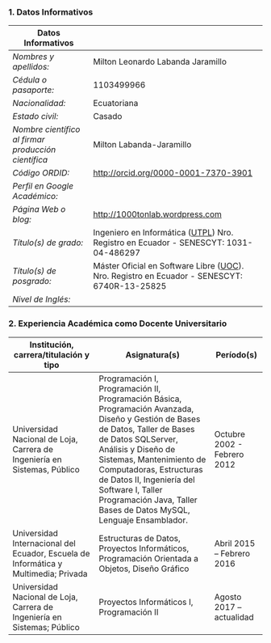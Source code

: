 ### 1. Datos Informativos
|Datos Informativos||
---------------------- | ---------------------
*Nombres y apellidos:* | Milton Leonardo Labanda Jaramillo
*Cédula o pasaporte:* | 1103499966
*Nacionalidad:* | Ecuatoriana
*Estado civil:* | Casado
*Nombre científico al firmar producción científica* | Milton Labanda-Jaramillo
*Código ORDID:* | http://orcid.org/0000-0001-7370-3901
*Perfil en Google Académico:* | 
*Página Web o blog:* | http://1000tonlab.wordpress.com
*Título(s) de grado:* | Ingeniero en Informática ([UTPL](http://www.utpl.edu.ec)) Nro. Registro en Ecuador - SENESCYT: 1031-04-486297
*Título(s) de posgrado:* | Máster Oficial en Software Libre ([UOC](http://www.uoc.edu)). Nro. Registro en Ecuador - SENESCYT: 6740R-13-25825
*Nivel de Inglés:* | 

### 2. Experiencia Académica como Docente Universitario 

Institución, carrera/titulación y tipo | Asignatura(s) | Período(s)
----------------------|-------------------|---------------------
Universidad Nacional de Loja, Carrera de Ingeniería en Sistemas, Público|Programación I, Programación II, Programación Básica, Programación Avanzada, Diseño y Gestión de Bases de Datos, Taller de Bases de Datos SQLServer, Análisis y Diseño de Sistemas, Mantenimiento de Computadoras, Estructuras de Datos II, Ingeniería del Software I, Taller Programación Java, Taller Bases de Datos MySQL, Lenguaje Ensamblador.|Octubre 2002 - Febrero 2012
Universidad Internacional del Ecuador, Escuela de Informática y Multimedia; Privada|Estructuras de Datos, Proyectos Informáticos, Programación Orientada a Objetos, Diseño Gráfico|Abril 2015 – Febrero 2016
Universidad Nacional de Loja, Carrera de Ingeniería en Sistemas; Público|Proyectos Informáticos I, Programación II|Agosto 2017 – actualidad
